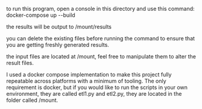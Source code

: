 to run this program, open a console in this directory and use this command:
docker-compose up --build

the results will be output to /mount/results

you can delete the existing files before running the command to ensure that you are getting freshly generated results.

the input files are located at /mount, feel free to manipulate them to alter the result files.

I used a docker compose implementation to make this project fully repeatable across platforms with a minimum of tooling. The only requirement is docker, but if you would like to run the scripts in your own environment, they are called etl1.py and etl2.py, they are located in the folder called /mount.